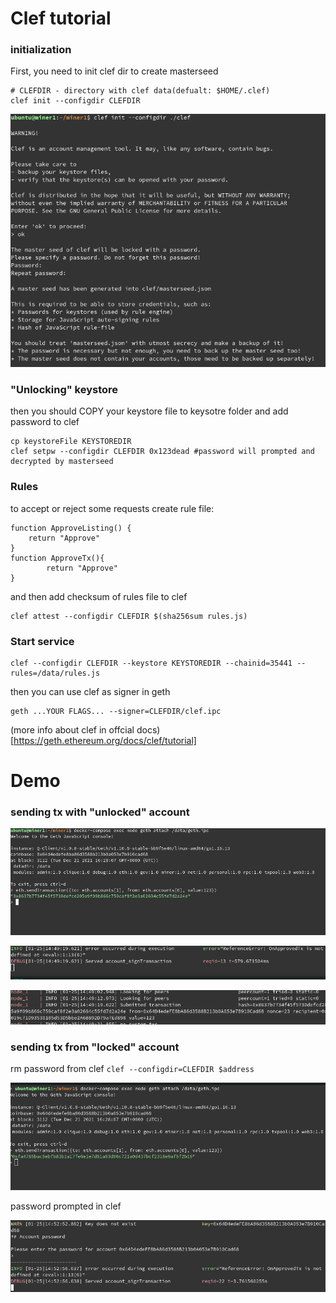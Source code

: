 # Clef tutorial

### initialization
First, you need to init clef dir to create masterseed
```
# CLEFDIR - directory with clef data(defualt: $HOME/.clef)
clef init --configdir CLEFDIR
```

![Screenshot](img/clef/init.png)


### "Unlocking" keystore 
then you  should COPY your keystore file to keysotre folder 
and add password to clef
```
cp keystoreFile KEYSTOREDIR
clef setpw --configdir CLEFDIR 0x123dead #password will prompted and decrypted by masterseed
```

### Rules
to accept or reject some requests create rule file: 
```
function ApproveListing() {
    return "Approve"
}
function ApproveTx(){
        return "Approve"
}
```
and then add checksum of rules file to clef
```
clef attest --configdir CLEFDIR $(sha256sum rules.js)
```

### Start service
```
clef --configdir CLEFDIR --keystore KEYSTOREDIR --chainid=35441 --rules=/data/rules.js
```

then you can use clef as signer in geth

```
geth ...YOUR FLAGS... --signer=CLEFDIR/clef.ipc
```
(more info about clef in offcial docs)[https://geth.ethereum.org/docs/clef/tutorial]

# Demo

### sending tx with "unlocked" account
![Screenshot](img/clef/sendTxFromUnlocked.png)

![Screenshot](img/clef/sendTxFromUnlocked_clefLog.png)

![Screenshot](img/clef/sendTxFromUnlocked_gethLog.png)

### sending tx from "locked" account
rm password from clef
`clef --configdir=CLEFDIR $address`

![Screenshot](img/clef/sendTxFromLocked.png)

password prompted in clef

![Screenshot](img/clef/sendTxFromLocked_clefLog.png)

